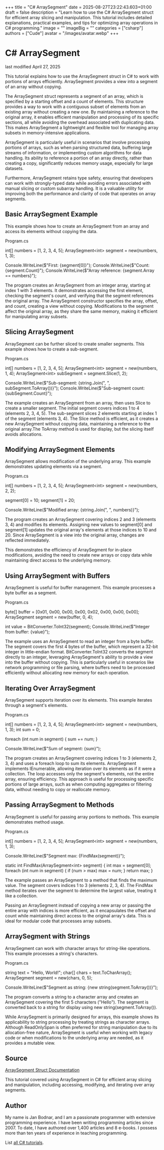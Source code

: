 +++
title = "C# ArraySegment"
date = 2025-08-27T23:22:43.603+01:00
draft = false
description = "Learn how to use the C# ArraySegment struct for efficient array slicing and manipulation. This tutorial includes detailed explanations, practical examples, and tips for optimizing array operations in C# programming."
image = ""
imageBig = ""
categories = ["csharp"]
authors = ["Cude"]
avatar = "/images/avatar.webp"
+++

# C# ArraySegment

last modified April 27, 2025

This tutorial explains how to use the ArraySegment struct in C# to work with 
portions of arrays efficiently. ArraySegment provides a view into a segment 
of an array without copying.

The ArraySegment struct represents a segment of an array, which is
specified by a starting offset and a count of elements. This structure provides
a way to work with a contiguous subset of elements from an existing array
without creating a new one. By maintaining a reference to the original array, it
enables efficient manipulation and processing of its specific sections, all
while avoiding the overhead associated with duplicating data. This makes
ArraySegment a lightweight and flexible tool for managing array
subsets in memory-intensive applications.

ArraySegment is particularly useful in scenarios that involve 
processing portions of arrays, such as when parsing structured data, buffering 
large streams of information, or implementing custom algorithms for data handling. 
Its ability to reference a portion of an array directly, rather than creating a 
copy, significantly reduces memory usage, especially for large datasets. 

Furthermore, ArraySegment retains type safety, ensuring that
developers can work with strongly-typed data while avoiding errors associated
with manual slicing or custom subarray handling. It is a valuable utility for
improving both the performance and clarity of code that operates on array
segments.

## Basic ArraySegment Example

This example shows how to create an ArraySegment from an array and access its 
elements without copying the data.

Program.cs
  

int[] numbers = [1, 2, 3, 4, 5];
ArraySegment&lt;int&gt; segment = new(numbers, 1, 3);

Console.WriteLine($"First: {segment[0]}");
Console.WriteLine($"Count: {segment.Count}");
Console.WriteLine($"Array reference: {segment.Array == numbers}");

The program creates an ArraySegment from an integer array, starting
at index 1 with 3 elements. It demonstrates accessing the first element,
checking the segment's count, and verifying that the segment references the
original array. The ArraySegment constructor specifies the array,
offset, and count, creating a view without copying. Modifications to the segment
affect the original array, as they share the same memory, making it efficient
for manipulating array subsets.

## Slicing ArraySegment

ArraySegment can be further sliced to create smaller segments. This example 
shows how to create a sub-segment.

Program.cs
  

int[] numbers = [1, 2, 3, 4, 5];
ArraySegment&lt;int&gt; segment = new(numbers, 1, 4);
ArraySegment&lt;int&gt; subSegment = segment.Slice(1, 2);

Console.WriteLine($"Sub-segment: {string.Join(", ", subSegment.ToArray())}");
Console.WriteLine($"Sub-segment count: {subSegment.Count}");

The example creates an ArraySegment from an array, then uses
Slice to create a smaller segment. The initial segment covers
indices 1 to 4 (elements 2, 3, 4, 5). The sub-segment slices 2 elements starting
at index 1 of the segment (elements 3, 4). The Slice method is
efficient, as it creates a new ArraySegment without copying data,
maintaining a reference to the original array.The ToArray method is
used for display, but the slicing itself avoids allocations.

## Modifying ArraySegment Elements

ArraySegment allows modification of the underlying array. This
example demonstrates updating elements via a segment.

Program.cs
  

int[] numbers = [1, 2, 3, 4, 5];
ArraySegment&lt;int&gt; segment = new(numbers, 2, 2);

segment[0] = 10;
segment[1] = 20;

Console.WriteLine($"Modified array: {string.Join(", ", numbers)}");

The program creates an ArraySegment covering indices 2 and 3
(elements 3, 4) and modifies its elements. Assigning new values to
segment[0] and segment[1] updates the original array's
elements at those indices to 10 and 20. Since ArraySegment is a
view into the original array, changes are reflected immediately. 

This demonstrates the efficiency of ArraySegment for in-place
modifications, avoiding the need to create new arrays or copy data while
maintaining direct access to the underlying memory.

## Using ArraySegment with Buffers

ArraySegment is useful for buffer management. This example
processes a byte buffer as a segment.

Program.cs
  

byte[] buffer = [0x01, 0x00, 0x00, 0x00, 0x02, 0x00, 0x00, 0x00];
ArraySegment segment = new(buffer, 0, 4);

int value = BitConverter.ToInt32(segment);
Console.WriteLine($"Integer from buffer: {value}");

The example uses an ArraySegment to read an integer from a byte
buffer. The segment covers the first 4 bytes of the buffer, which represent a
32-bit integer in little-endian format. BitConverter.ToInt32
converts the segment directly to an integer, leveraging ArraySegment's ability
to provide a view into the buffer without copying. This is particularly useful
in scenarios like network programming or file parsing, where buffers need to be
processed efficiently without allocating new memory for each operation.

## Iterating Over ArraySegment

ArraySegment supports iteration over its elements. This example
iterates through a segment's elements.

Program.cs
  

int[] numbers = [1, 2, 3, 4, 5];
ArraySegment&lt;int&gt; segment = new(numbers, 1, 3);
int sum = 0;

foreach (int num in segment)
{
    sum += num;
}

Console.WriteLine($"Sum of segment: {sum}");

The program creates an ArraySegment covering indices 1 to 3
(elements 2, 3, 4) and uses a foreach loop to sum its elements.
ArraySegment implements IEnumerable, allowing
iteration over its elements as if it were a collection. The loop accesses only
the segment's elements, not the entire array, ensuring efficiency. This approach
is useful for processing specific portions of large arrays, such as when
computing aggregates or filtering data, without needing to copy or reallocate
memory.

## Passing ArraySegment to Methods

ArraySegment is useful for passing array portions to methods. This
example demonstrates method usage.

Program.cs
  

int[] numbers = [1, 2, 3, 4, 5];
ArraySegment&lt;int&gt; segment = new(numbers, 1, 3);

Console.WriteLine($"Segment max: {FindMax(segment)}");

static int FindMax(ArraySegment&lt;int&gt; segment)
{
    int max = segment[0];
    foreach (int num in segment)
    {
        if (num &gt; max) max = num;
    }
    return max;
}

The example passes an ArraySegment to a method that finds the
maximum value. The segment covers indices 1 to 3 (elements 2, 3, 4). The
FindMax method iterates over the segment to determine the largest
value, treating it like a collection. 

Passing an ArraySegment instead of copying a new array or passing
the entire array with indices is more efficient, as it encapsulates the offset
and count while maintaining direct access to the original array's data. This is
ideal for modular code that processes array subsets.

## ArraySegment with Strings

ArraySegment can work with character arrays for string-like
operations. This example processes a string's characters.

Program.cs
  

string text = "Hello, World!";
char[] chars = text.ToCharArray();
ArraySegment segment = new(chars, 0, 5);

Console.WriteLine($"Segment as string: {new string(segment.ToArray())}");

The program converts a string to a character array and creates an ArraySegment 
covering the first 5 characters ("Hello"). The segment is converted back to a 
string for display using new string(segment.ToArray()). 

While ArraySegment is primarily designed for arrays, this example
shows its applicability to string processing by treating strings as character
arrays. Although ReadOnlySpan is often preferred for string
manipulation due to its allocation-free nature, ArraySegment is
useful when working with legacy code or when modifications to the underlying
array are needed, as it provides a mutable view.

## Source

[ArraySegment Struct Documentation](https://learn.microsoft.com/en-us/dotnet/api/system.arraysegment-1)

This tutorial covered using ArraySegment in C# for efficient array slicing and 
manipulation, including accessing, modifying, and iterating over array segments.

## Author

My name is Jan Bodnar, and I am a passionate programmer with extensive 
programming experience. I have been writing programming articles since 2007. 
To date, I have authored over 1,400 articles and 8 e-books. I possess more 
than ten years of experience in teaching programming.

List [all C# tutorials](/csharp/).
